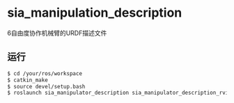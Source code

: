 # sia_manipulation_description

6自由度协作机械臂的URDF描述文件

## 运行

```bash
$ cd /your/ros/workspace
$ catkin_make
$ source devel/setup.bash
$ roslaunch sia_manipulator_description sia_manipulator_description_rviz.launch or roslaunch sia_manipulator_description sia_manipulator_description_rviz.launch

```